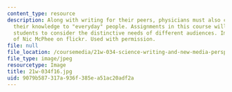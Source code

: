 ```yaml
---
content_type: resource
description: Along with writing for their peers, physicians must also communicate
  their knowledge to "everyday" people. Assignments in this course will challenge
  students to consider the distinctive needs of different audiences. Image courtesy
  of Nic McPhee on flickr. Used with permission.
file: null
file_location: /coursemedia/21w-034-science-writing-and-new-media-perspectives-on-medicine-and-public-health-fall-2016/9079b587317a936f385ea51ac20adf2a_21w-034f16.jpg
file_type: image/jpeg
resourcetype: Image
title: 21w-034f16.jpg
uid: 9079b587-317a-936f-385e-a51ac20adf2a
---
```

